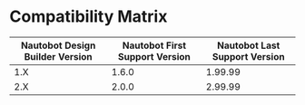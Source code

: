 # Compatibility Matrix

| Nautobot Design Builder Version | Nautobot First Support Version | Nautobot Last Support Version |
| ------------------------------- | ------------------------------ | ----------------------------- |
| 1.X                             | 1.6.0                          | 1.99.99                       |
| 2.X                             | 2.0.0                          | 2.99.99                       |
